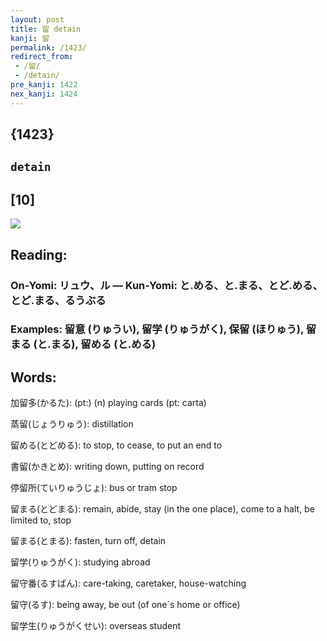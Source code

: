 ```yaml
---
layout: post
title: 留 detain
kanji: 留
permalink: /1423/
redirect_from:
 - /留/
 - /detain/
pre_kanji: 1422
nex_kanji: 1424
---
```


## {1423}

## `detain`

## [10]

<div class="stroke"><img src="E79599.png" /></div>

## Reading:

### On-Yomi: リュウ、ル &mdash; Kun-Yomi: と.める、と.まる、とど.める、とど.まる、るうぶる

### Examples: 留意 (りゅうい), 留学 (りゅうがく), 保留 (ほりゅう), 留まる (と.まる), 留める (と.める)

## Words:

加留多(かるた): (pt:) (n) playing cards (pt: carta)

蒸留(じょうりゅう): distillation

留める(とどめる): to stop, to cease, to put an end to

書留(かきとめ): writing down, putting on record

停留所(ていりゅうじょ): bus or tram stop

留まる(とどまる): remain, abide, stay (in the one place), come to a halt, be limited to, stop

留まる(とまる): fasten, turn off, detain

留学(りゅうがく): studying abroad

留守番(るすばん): care-taking, caretaker, house-watching

留守(るす): being away, be out (of one´s home or office)

留学生(りゅうがくせい): overseas student
